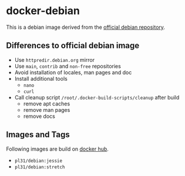 docker-debian
=============

This is a debian image derived from the [official debian repository](https://hub.docker.com/_/debian/).

Differences to official debian image
------------------------------------

- Use `httpredir.debian.org` mirror
- Use `main`, `contrib` and `non-free` repositories
- Avoid installation of locales, man pages and doc
- Install additional tools 
  * `nano`
  * `curl`
- Call cleanup script `/root/.docker-build-scripts/cleanup` after build
  * remove apt caches
  * remove man pages
  * remove docs

Images and Tags
---------------

Following images are build on [docker hub](https://hub.docker.com/r/pl31/debian/tags/).

- `pl31/debian:jessie`
- `pl31/debian:stretch`
